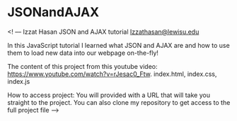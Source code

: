 # JSONandAJAX
<! ––
Izzat Hasan
JSON and AJAX tutorial
Izzathasan@lewisu.edu


In this JavaScript tutorial I learned what JSON and AJAX are and how to use them to load new data into our webpage on-the-fly!

The content of this project from this youtube video: https://www.youtube.com/watch?v=rJesac0_Ftw.
index.html,
index.css,
index.js

How to access project:
You will provided with a URL that will take you straight to the project.
You can also clone my repository to get access to the full project file
––>
